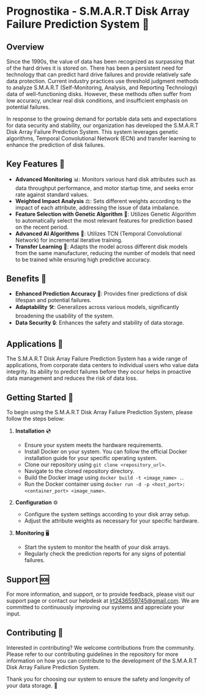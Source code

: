 # Prognostika - S.M.A.R.T Disk Array Failure Prediction System 🚀

## Overview

Since the 1990s, the value of data has been recognized as surpassing that of the hard drives it is stored on. There has been a persistent need for technology that can predict hard drive failures and provide relatively safe data protection. Current industry practices use threshold judgment methods to analyze S.M.A.R.T (Self-Monitoring, Analysis, and Reporting Technology) data of well-functioning disks. However, these methods often suffer from low accuracy, unclear real disk conditions, and insufficient emphasis on potential failures.

In response to the growing demand for portable data sets and expectations for data security and stability, our organization has developed the S.M.A.R.T Disk Array Failure Prediction System. This system leverages genetic algorithms, Temporal Convolutional Network (ECN) and transfer learning to enhance the prediction of disk failures.

## Key Features 🔑

- **Advanced Monitoring** 📊: Monitors various hard disk attributes such as data throughput performance, and motor startup time, and seeks error rate against standard values.
- **Weighted Impact Analysis** ⚖️: Sets different weights according to the impact of each attribute, addressing the issue of data imbalance.
- **Feature Selection with Genetic Algorithm** 🧬: Utilizes Genetic Algorithm to automatically select the most relevant features for prediction based on the recent period.
- **Advanced AI Algorithms** 🧠: Utilizes TCN (Temporal Convolutional Network) for incremental iterative training.
- **Transfer Learning** 🔄: Adapts the model across different disk models from the same manufacturer, reducing the number of models that need to be trained while ensuring high predictive accuracy.

## Benefits 🎉

- **Enhanced Prediction Accuracy** 🎯: Provides finer predictions of disk lifespan and potential failures.
- **Adaptability** 🛠️: Generalizes across various models, significantly broadening the usability of the system.
- **Data Security** 🔒: Enhances the safety and stability of data storage.

## Applications 📲

The S.M.A.R.T Disk Array Failure Prediction System has a wide range of applications, from corporate data centers to individual users who value data integrity. Its ability to predict failures before they occur helps in proactive data management and reduces the risk of data loss.

## Getting Started 🌟

To begin using the S.M.A.R.T Disk Array Failure Prediction System, please follow the steps below:

1. **Installation** 💿
   - Ensure your system meets the hardware requirements.
   - Install Docker on your system. You can follow the official Docker installation guide for your specific operating system.
   - Clone our repository using `git clone <repository_url>`.
   - Navigate to the cloned repository directory.
   - Build the Docker image using `docker build -t <image_name> .`.
   - Run the Docker container using `docker run -d -p <host_port>:<container_port> <image_name>`.

2. **Configuration** ⚙️
   - Configure the system settings according to your disk array setup.
   - Adjust the attribute weights as necessary for your specific hardware.

3. **Monitoring** 🖥️
   - Start the system to monitor the health of your disk arrays.
   - Regularly check the prediction reports for any signs of potential failures.

## Support 🆘

For more information, and support, or to provide feedback, please visit our support page or contact our helpdesk at [lrt2436559745@gmail.com](mailto:lrt2436559745@gmail.com). We are committed to continuously improving our systems and appreciate your input.

## Contributing 🤝

Interested in contributing? We welcome contributions from the community. Please refer to our contributing guidelines in the repository for more information on how you can contribute to the development of the S.M.A.R.T Disk Array Failure Prediction System.

Thank you for choosing our system to ensure the safety and longevity of your data storage. 🙏
